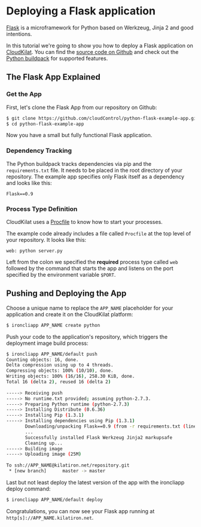 # Deploying a Flask application
[Flask] is a microframework for Python based on Werkzeug, Jinja 2 and good
intentions.

In this tutorial we're going to show you how to deploy a Flask
application on [CloudKilat]. You can find the [source code on Github][example_app] and check out the [Python buildpack] for
supported features.

## The Flask App Explained

### Get the App
First, let's clone the Flask App from our repository on Github:

~~~bash
$ git clone https://github.com/cloudControl/python-flask-example-app.git
$ cd python-flask-example-app
~~~

Now you have a small but fully functional Flask application.

### Dependency Tracking
The Python buildpack tracks dependencies via pip and the `requirements.txt` file. It needs to be placed in the root directory of your repository. The example app specifies only Flask itself as a dependency and looks like this:

~~~pip
Flask==0.9
~~~

### Process Type Definition
CloudKilat uses a [Procfile] to know how to start your processes.

The example code already includes a file called `Procfile` at the top level of your repository. It looks like this:

~~~
web: python server.py
~~~

Left from the colon we specified the **required** process type called `web` followed by the command that starts the app and listens on the port specified by the environment variable `$PORT`.

## Pushing and Deploying the App
Choose a unique name to replace the `APP_NAME` placeholder for your application and create it on the CloudKilat platform:

~~~bash
$ ironcliapp APP_NAME create python
~~~

Push your code to the application's repository, which triggers the deployment image build process:

~~~bash
$ ironcliapp APP_NAME/default push
Counting objects: 16, done.
Delta compression using up to 4 threads.
Compressing objects: 100% (10/10), done.
Writing objects: 100% (16/16), 258.30 KiB, done.
Total 16 (delta 2), reused 16 (delta 2)
       
-----> Receiving push
-----> No runtime.txt provided; assuming python-2.7.3.
-----> Preparing Python runtime (python-2.7.3)
-----> Installing Distribute (0.6.36)
-----> Installing Pip (1.3.1)
-----> Installing dependencies using Pip (1.3.1)
       Downloading/unpacking Flask==0.9 (from -r requirements.txt (line 1))
       ...
       Successfully installed Flask Werkzeug Jinja2 markupsafe
       Cleaning up...
-----> Building image
-----> Uploading image (25M)
       
To ssh://APP_NAME@kilatiron.net/repository.git
 * [new branch]      master -> master

~~~

Last but not least deploy the latest version of the app with the ironcliapp deploy command:

~~~bash
$ ironcliapp APP_NAME/default deploy
~~~

Congratulations, you can now see your Flask app running at `http[s]://APP_NAME.kilatiron.net`.

[Flask]: http://flask.pocoo.org/
[CloudKilat]: http://www.cloudkilat.com/
[Python buildpack]: https://github.com/cloudControl/buildpack-python
[Procfile]: /Platform%20Documentation.md/#buildpacks-and-the-procfile
[example_app]: https://github.com/cloudControl/python-flask-example-app.git
